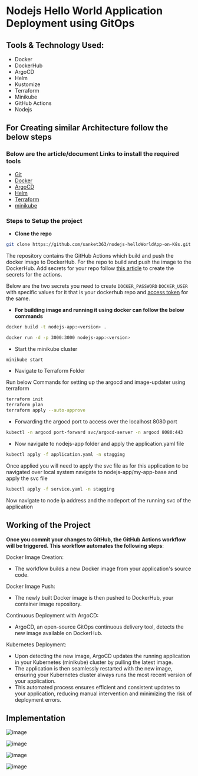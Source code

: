 # Nodejs Hello World Application Deployment using GitOps

## Tools & Technology Used:
- Docker
- DockerHub
- ArgoCD
- Helm
- Kustomize
- Terraform
- Minikube
- GitHub Actions
- Nodejs

## For Creating similar Architecture follow the below steps

### Below are the article/document Links to install the required tools
- [Git](https://git-scm.com/book/en/v2/Getting-Started-Installing-Git)
- [Docker](https://docs.docker.com/engine/install/)
- [ArgoCD](https://argo-cd.readthedocs.io/en/stable/cli_installation/)
- [Helm](https://helm.sh/docs/intro/install/)
- [Terraform](https://developer.hashicorp.com/terraform/tutorials/aws-get-started/install-cli)
- [minikube](https://minikube.sigs.k8s.io/docs/start/?arch=%2Flinux%2Fx86-64%2Fstable%2Fbinary+download)

### Steps to Setup the project

- **Clone the repo**
```bash
git clone https://github.com/sanket363/nodejs-helloWorldApp-on-K8s.git
```
The repository contains the GitHub Actions which build and push the docker image to DockerHub. For the repo to build and push the image to the DockerHub. Add secrets for your repo follow [this article](https://docs.github.com/en/actions/security-guides/using-secrets-in-github-actions) to create the secrets for the actions.

Below are the two secrets you need to create
```DOCKER_PASSWORD``` ```DOCKER_USER``` with specific values for it that is your dockerhub repo and [access token](https://docs.docker.com/security/for-developers/access-tokens/) for the same.

- **For building image and running it using docker can follow the below commands**
```bash
docker build -t nodejs-app:<version> .
```
```bash
docker run -d -p 3000:3000 nodejs-app:<version>
```

- Start the minikube cluster
```bash
minikube start
```

- Navigate to Terraform Folder

Run below Commands for setting up the argocd and image-updater using terraform
```bash
terraform init
terraform plan
terraform apply --auto-approve
```

- Forwarding the argocd port to access over the localhost 8080 port
```bash
kubectl -n argocd port-forward svc/argocd-server -n argocd 8080:443
```

- Now navigate to nodejs-app folder and apply the application.yaml file
```bash
kubectl apply -f application.yaml -n stagging
```

Once applied you will need to apply the svc file as for this application to be navigated over local system navigate to nodejs-app/my-app-base and apply the svc file

```bash
kubectl apply -f service.yaml -n stagging
```

Now navigate to node ip address and the nodeport of the running svc of the application

## Working of the Project

**Once you commit your changes to GitHub, the GitHub Actions workflow will be triggered. This workflow automates the following steps**:

Docker Image Creation:

- The workflow builds a new Docker image from your application's source code.

Docker Image Push:

- The newly built Docker image is then pushed to DockerHub, your container image repository.

Continuous Deployment with ArgoCD:

- ArgoCD, an open-source GitOps continuous delivery tool, detects the new image available on DockerHub.

Kubernetes Deployment:

- Upon detecting the new image, ArgoCD updates the running application in your Kubernetes (minikube) cluster by pulling the latest image.
- The application is then seamlessly restarted with the new image, ensuring your Kubernetes cluster always runs the most recent version of your application.
- This automated process ensures efficient and consistent updates to your application, reducing manual intervention and minimizing the risk of deployment errors.

## Implementation

![image](https://github.com/sanket363/nodejs-helloWorldApp-on-K8s/assets/98816965/932beb75-728c-4abf-959d-442e8961741d)

![image](https://github.com/sanket363/nodejs-helloWorldApp-on-K8s/assets/98816965/8d0ab8e1-ec09-4681-8848-81732fb7416d)

![image](https://github.com/sanket363/nodejs-helloWorldApp-on-K8s/assets/98816965/21a12a3a-1935-47d0-88ea-fb6c94d04558)

![image](https://github.com/sanket363/nodejs-helloWorldApp-on-K8s/assets/98816965/a8044aa3-f986-4284-bffd-6915ff9dab12)
